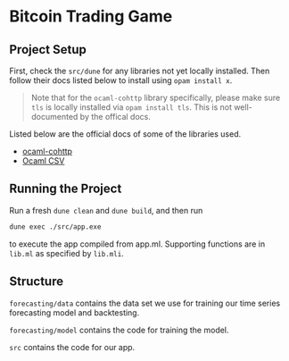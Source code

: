# Bitcoin Trading Game

## Project Setup

First, check the `src/dune` for any libraries not yet locally installed. Then follow their docs listed below to install using `opam install x`.

> Note that for the `ocaml-cohttp` library specifically, please make sure `tls` is locally installed via `opam install tls`. This is not well-documented by the offical docs.

Listed below are the official docs of some of the libraries used.

- [ocaml-cohttp](https://github.com/mirage/ocaml-cohttp#installation)
- [Ocaml CSV](https://github.com/Chris00/ocaml-csv)

## Running the Project

Run a fresh `dune clean` and `dune build`, and then run

```ocaml
dune exec ./src/app.exe
```

to execute the app compiled from app.ml. Supporting functions are in `lib.ml` as specified by `lib.mli`.

## Structure
`forecasting/data` contains the data set we use for training our time series forecasting model and backtesting.

`forecasting/model` contains the code for training the model.

`src` contains the code for our app.

